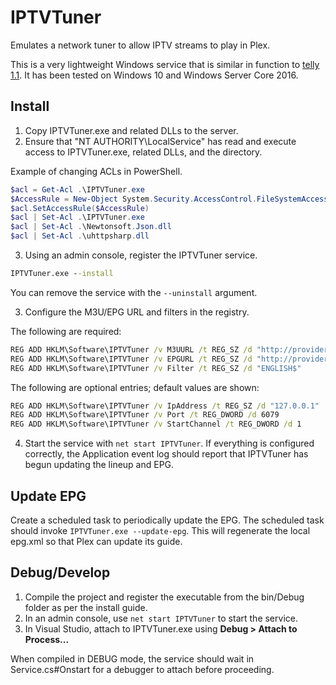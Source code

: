 ﻿# IPTVTuner

Emulates a network tuner to allow IPTV streams to play in Plex.

This is a very lightweight Windows service that is similar in function to [telly 1.1](https://github.com/tellytv/telly). It has been tested on Windows 10 and Windows Server Core 2016. 

## Install

1. Copy IPTVTuner.exe and related DLLs to the server.
2. Ensure that "NT AUTHORITY\LocalService" has read and execute access to IPTVTuner.exe, related DLLs, and the directory.

Example of changing ACLs in PowerShell.
```powershell
$acl = Get-Acl .\IPTVTuner.exe
$AccessRule = New-Object System.Security.AccessControl.FileSystemAccessRule("NT AUTHORITY\LocalService","ReadAndExecute","Allow")
$acl.SetAccessRule($AccessRule)
$acl | Set-Acl .\IPTVTuner.exe
$acl | Set-Acl .\Newtonsoft.Json.dll
$acl | Set-Acl .\uhttpsharp.dll
```

3. Using an admin console, register the IPTVTuner service.
```cmd
IPTVTuner.exe --install
```
You can remove the service with the `--uninstall` argument.

3. Configure the M3U/EPG URL and filters in the registry.

The following are required:
```cmd
REG ADD HKLM\Software\IPTVTuner /v M3UURL /t REG_SZ /d "http://provider.com/get.php..."
REG ADD HKLM\Software\IPTVTuner /v EPGURL /t REG_SZ /d "http://provider.com/xmltv.php..."
REG ADD HKLM\Software\IPTVTuner /v Filter /t REG_SZ /d "ENGLISH$"
```

The following are optional entries; default values are shown:
```cmd
REG ADD HKLM\Software\IPTVTuner /v IpAddress /t REG_SZ /d "127.0.0.1"
REG ADD HKLM\Software\IPTVTuner /v Port /t REG_DWORD /d 6079
REG ADD HKLM\Software\IPTVTuner /v StartChannel /t REG_DWORD /d 1
```

4. Start the service with `net start IPTVTuner`. If everything is configured correctly, the Application event log should report that IPTVTuner has begun updating the lineup and EPG.

## Update EPG

Create a scheduled task to periodically update the EPG. The scheduled task should invoke `IPTVTuner.exe --update-epg`. This will regenerate the local epg.xml so that Plex can update its guide.


## Debug/Develop

1. Compile the project and register the executable from the bin/Debug folder as per the install guide.
2. In an admin console, use `net start IPTVTuner` to start the service.
3. In Visual Studio, attach to IPTVTuner.exe using __Debug > Attach to Process...__

When compiled in DEBUG mode, the service should wait in Service.cs#Onstart for a debugger to attach before proceeding.
